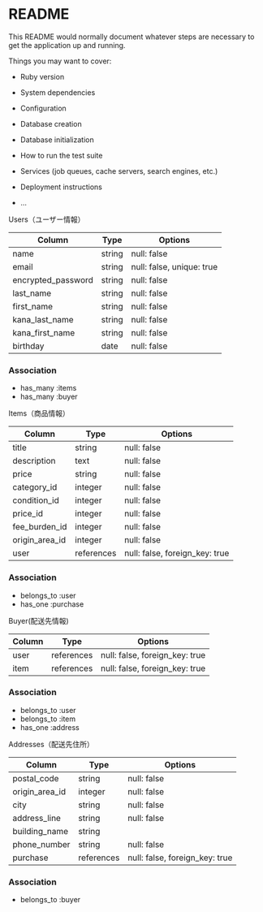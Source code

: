 # README

This README would normally document whatever steps are necessary to get the
application up and running.

Things you may want to cover:

* Ruby version

* System dependencies

* Configuration

* Database creation

* Database initialization

* How to run the test suite

* Services (job queues, cache servers, search engines, etc.)

* Deployment instructions

* ...

Users（ユーザー情報）

| Column              | Type    | Options                          |
|---------------------|---------|----------------------------------|
| name                | string  | null: false                      |
| email               | string  | null: false, unique: true        |
| encrypted_password  | string  | null: false                      |
| last_name           | string  | null: false                      |
| first_name          | string  | null: false                      |
| kana_last_name      | string  | null: false                      |
| kana_first_name     | string  | null: false                      |
| birthday            | date    | null: false                      |

### Association
- has_many :items
- has_many :buyer


Items（商品情報）

| Column                      | Type      | Options                          |
|-----------------------------|-----------|----------------------------------|
| title                       | string    | null: false                      |
| description                 | text      | null: false                      |
| price                       | string    | null: false                      |
| category_id                 | integer   | null: false                      |
| condition_id                | integer   | null: false                      |
| price_id                    | integer   | null: false                      |
| fee_burden_id               | integer   | null: false                      |
| origin_area_id              | integer   | null: false                      |
| user                        | references | null: false, foreign_key: true  |

### Association
- belongs_to :user
- has_one    :purchase

Buyer(配送先情報)

| Column  | Type       | Options                        |
|---------|------------|--------------------------------|
| user    | references | null: false, foreign_key: true |
| item    | references | null: false, foreign_key: true 

### Association
- belongs_to :user
- belongs_to :item
- has_one    :address

Addresses（配送先住所）

| Column         | Type       | Options                        |
|----------------|------------|--------------------------------|
| postal_code    | string     | null: false                    |
| origin_area_id | integer    | null: false                    |
| city           | string     | null: false                    |
| address_line   | string     | null: false                    |
| building_name  | string     |                                |
| phone_number   | string     | null: false                    |
| purchase       | references | null: false, foreign_key: true |

### Association
- belongs_to :buyer